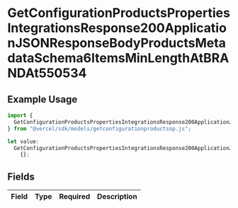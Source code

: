 # GetConfigurationProductsPropertiesIntegrationsResponse200ApplicationJSONResponseBodyProductsMetadataSchema6ItemsMinLengthAtBRANDAt550534

## Example Usage

```typescript
import {
  GetConfigurationProductsPropertiesIntegrationsResponse200ApplicationJSONResponseBodyProductsMetadataSchema6ItemsMinLengthAtBRANDAt550534,
} from "@vercel/sdk/models/getconfigurationproductsop.js";

let value:
  GetConfigurationProductsPropertiesIntegrationsResponse200ApplicationJSONResponseBodyProductsMetadataSchema6ItemsMinLengthAtBRANDAt550534 =
    {};
```

## Fields

| Field       | Type        | Required    | Description |
| ----------- | ----------- | ----------- | ----------- |